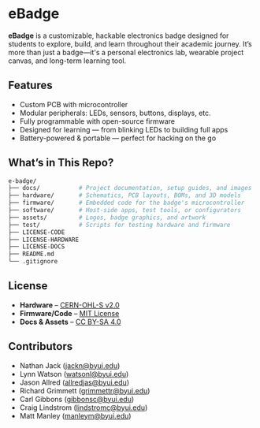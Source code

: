 # eBadge

**eBadge** is a customizable, hackable electronics badge designed for students to explore, build, and learn throughout their academic journey. It’s more than just a badge—it's a personal electronics lab, wearable project canvas, and long-term learning tool.

## Features

- Custom PCB with microcontroller 
- Modular peripherals: LEDs, sensors, buttons, displays, etc.
- Fully programmable with open-source firmware
- Designed for learning — from blinking LEDs to building full apps
- Battery-powered & portable — perfect for hacking on the go

## What’s in This Repo?

```bash
e-badge/
├── docs/           # Project documentation, setup guides, and images
├── hardware/       # Schematics, PCB layouts, BOMs, and 3D models
├── firmware/       # Embedded code for the badge's microcontroller
├── software/       # Host-side apps, test tools, or configurators
├── assets/         # Logos, badge graphics, and artwork
├── test/           # Scripts for testing hardware and firmware
├── LICENSE-CODE
├── LICENSE-HARDWARE
├── LICENSE-DOCS
├── README.md
└── .gitignore
```
## License

- **Hardware** – [CERN-OHL-S v2.0](./LICENSE-HARDWARE)
- **Firmware/Code** – [MIT License](./LICENSE-CODE)
- **Docs & Assets** – [CC BY-SA 4.0](./LICENSE-DOCS)

## Contributors

- Nathan Jack (jackn@byui.edu)
- Lynn Watson (watsonl@byui.edu)
- Jason Allred (allredjas@byui.edu)
- Richard Grimmett (grimmettr@byui.edu)
- Carl Gibbons (gibbonsc@byui.edu)
- Craig Lindstrom (lindstromc@byui.edu)
- Matt Manley (manleym@byui.edu)
